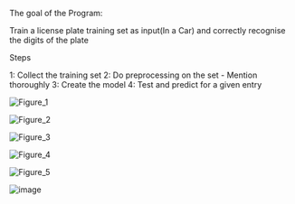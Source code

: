 The goal of the Program:

Train a license plate training set as input(In a Car) and correctly recognise the digits of the plate


Steps

1: Collect the training set
2: Do preprocessing on the set - Mention thoroughly
3: Create the model 
4: Test and predict for a given entry


![Figure_1](https://github.com/user-attachments/assets/1a1d4f06-ee1f-4f6c-a35d-d3262b3d2b56)

![Figure_2](https://github.com/user-attachments/assets/74ee8f2b-693d-4fd0-8631-1e2f41caca1e)

![Figure_3](https://github.com/user-attachments/assets/2a5b08e8-c980-4254-bcb4-f1f6a5299693)

![Figure_4](https://github.com/user-attachments/assets/0f5dd81b-09ee-484f-8302-e8db4466b32e)

![Figure_5](https://github.com/user-attachments/assets/613a9078-23a5-4a18-a398-e764433f4ef0)



![image](https://github.com/user-attachments/assets/b7d48955-f901-4c43-bdbc-4d12e287aadc)
